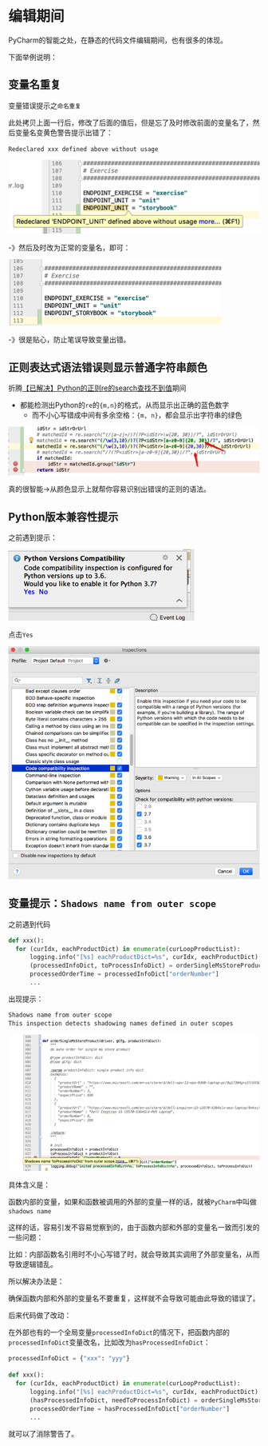 # 编辑期间

PyCharm的智能之处，在静态的代码文件编辑期间，也有很多的体现。

下面举例说明：

## 变量名重复

变量错误提示之`命名重复`

此处拷贝上面一行后，修改了后面的值后，但是忘了及时修改前面的变量名了，然后变量名变黄色警告提示出错了：

`Redeclared xxx defined above without usage`

![redeclared_defined_above_without_usage](../assets/img/redeclared_defined_above_without_usage.png)

-》然后及时改为正常的变量名，即可：

![renamed_fix_same_name_warning](../assets/img/renamed_fix_same_name_warning.png)

-》很是贴心，防止笔误导致变量出错。

## 正则表达式语法错误则显示普通字符串颜色

折腾[【已解决】Python的正则re的search查找不到值](http://www.crifan.com/python_regex_re_search_not_find_value)期间

* 都能检测出Python的`re`的`{m,n}`的格式，从而显示出正确的蓝色数字
  * 而不小心写错成中间有多余空格：`{m, n}`，都会显示出字符串的绿色

![invalid_re_str_green](../assets/img/invalid_re_str_green.png)

真的很智能->从颜色显示上就帮你容易识别出错误的正则的语法。

## Python版本兼容性提示

之前遇到提示：

![python_version_compatibility](../assets/img/python_version_compatibility.png)

点击`Yes`

![inspections_code_compatibility](../assets/img/inspections_code_compatibility.png)

## 变量提示：`Shadows name from outer scope`

之前遇到代码

```python
def xxx():
  for (curIdx, eachProductDict) in enumerate(curLoopProductList):
      logging.info("[%s] eachProductDict=%s", curIdx, eachProductDict)
      (processedInfoDict, toProcessInfoDict) = orderSingleMsStoreProduct(driver, gCfg, eachProductDict)
      processedOrderTime = processedInfoDict["orderNumber"]
      ...
```

出现提示：

```bash
Shadows name from outer scope
This inspection detects shadowing names defined in outer scopes
```

![shadows_name_notice](../assets/img/shadows_name_notice.png)

具体含义是：

函数内部的变量，如果和函数被调用的外部的变量一样的话，就被`PyCharm`中叫做`shadows name`

这样的话，容易引发不容易觉察到的，由于函数内部和外部的变量名一致而引发的一些问题：

比如：内部函数名引用时不小心写错了时，就会导致其实调用了外部变量名，从而导致逻辑错乱。

所以解决办法是：

确保函数内部和外部的变量名不要重复，这样就不会导致可能由此导致的错误了。

后来代码做了改动：

在外部也有的一个全局变量`processedInfoDict`的情况下，把函数内部的`processedInfoDict`变量改名，比如改为`hasProcessedInfoDict`：

```python
processedInfoDict = {"xxx": "yyy"}

def xxx():
  for (curIdx, eachProductDict) in enumerate(curLoopProductList):
      logging.info("[%s] eachProductDict=%s", curIdx, eachProductDict)
      (hasProcessedInfoDict, needToProcessInfoDict) = orderSingleMsStoreProduct(driver, gCfg, eachProductDict)
      processedOrderTime = hasProcessedInfoDict["orderNumber"]
      ...
```

就可以了消除警告了。
